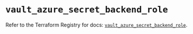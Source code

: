 # `vault_azure_secret_backend_role`

Refer to the Terraform Registry for docs: [`vault_azure_secret_backend_role`](https://registry.terraform.io/providers/hashicorp/vault/4.7.0/docs/resources/azure_secret_backend_role).
